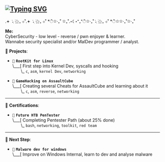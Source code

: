 ## [![Typing SVG](https://readme-typing-svg.demolab.com?font=Fira+Code&pause=1000&color=48F727&width=435&lines=hey%2C+c'est+4dorable.+%3A3;%3E+reading+that+fvcking+manual;%3E+do+not+understand+shit)](https://git.io/typing-svg)

.𖥔 ݁ ˖ִ ࣪⚝₊ ⊹˚.𖥔 ݁ ˖ִ ࣪⚝₊ ⊹˚  *ੈ✩‧₊˚  ✩₊˚.⋆☾⋆⁺₊*ੈ✩‧₊˚݁ ˖ִ ࣪⚝₊ ⊹˚  *ੈ✩✩‧₊˚✩‧₊˚  

**Me:**  
CyberSecurity - low level - reverse / pwn enjoyer & learner.   
Wannabe security specialist and/or MalDev programmer / analyst.  



  

🌱 **Projects**:

- `🌱` **`RootKit for Linux`**<br>
\\___[ First step into Kernel Dev, syscalls and hooking <br>
&nbsp;&nbsp;&nbsp;&nbsp;&nbsp;&nbsp;&nbsp;\\\_ `c`, `asm`, `kernel Dev`, `networking`


- `🌱` **`GameHacking on AssaultCube`**<br>
\\___[ Creating several Cheats for AssaultCube and learning about it <br>
&nbsp;&nbsp;&nbsp;&nbsp;&nbsp;&nbsp;&nbsp;\\\_ `c`, `asm`, `reverse`, `networking`


---

🌱 **Certifications**:

- `🌱` **`Future HTB PenTester`**<br>
\\___[ Completing Pentester Path (about 25% done)<br>
&nbsp;&nbsp;&nbsp;&nbsp;&nbsp;&nbsp;&nbsp;\\\_ `bash`, `networking`, `toolkit`, `red team`


---

🌱 **Next Step**:

- `🌱` **`Malware dev for windows`**<br>
\\___[ Improve on Windows Internal, learn to dev and analyse malware<br>



<!--
**4dorable/4dorable** is a ✨ _special_ ✨ repository because its `README.md` (this file) appears on your GitHub profile.

Here are some ideas to get you started:

- 🔭 I’m currently working on ...
- 🌱 I’m currently learning ...
- 👯 I’m looking to collaborate on ...
- 🤔 I’m looking for help with ...
- 💬 Ask me about ...
- 📫 How to reach me: ...
- 😄 Pronouns: ...
- ⚡ Fun fact: ...
-->
